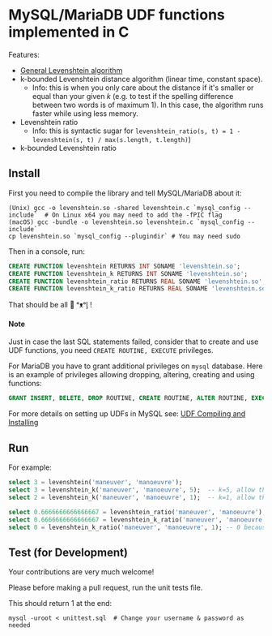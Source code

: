 # MySQL/MariaDB UDF functions implemented in C

Features:

* [General Levenshtein algorithm](https://en.wikipedia.org/wiki/Levenshtein_distance)
* k-bounded Levenshtein distance algorithm (linear time, constant space).
  * Info: this is when you only care about the distance if it's smaller or equal than your given _k_ (e.g. to test if the spelling difference between two words is of maximum 1). In this case, the algorithm runs faster while using less memory.
* Levenshtein ratio
  * Info: this is syntactic sugar for `levenshtein_ratio(s, t) = 1 - levenshtein(s, t) / max(s.length, t.length)`)
* k-bounded Levenshtein ratio

## Install

First you need to compile the library and tell MySQL/MariaDB about it:

```shell
(Unix) gcc -o levenshtein.so -shared levenshtein.c `mysql_config --include`  # On Linux x64 you may need to add the -fPIC flag
(macOS) gcc -bundle -o levenshtein.so levenshtein.c `mysql_config --include`
cp levenshtein.so `mysql_config --plugindir` # You may need sudo
```


Then in a console, run:

```sql
CREATE FUNCTION levenshtein RETURNS INT SONAME 'levenshtein.so';
CREATE FUNCTION levenshtein_k RETURNS INT SONAME 'levenshtein.so';
CREATE FUNCTION levenshtein_ratio RETURNS REAL SONAME 'levenshtein.so';
CREATE FUNCTION levenshtein_k_ratio RETURNS REAL SONAME 'levenshtein.so';
```

That should be all 🐬 ᵒᴥᵒᶅ !

#### Note

Just in case the last SQL statements failed, consider that to create and use UDF functions, you need `CREATE ROUTINE, EXECUTE` privileges.

For MariaDB you have to grant additional privileges on `mysql` database. Here is an example of privileges allowing dropping, altering, creating and using functions:
```sql
GRANT INSERT, DELETE, DROP ROUTINE, CREATE ROUTINE, ALTER ROUTINE, EXECUTE ON mysql.* TO 'user'@'%';
```


For more details on setting up UDFs in MySQL see: [UDF Compiling and Installing](https://dev.mysql.com/doc/refman/5.7/en/udf-compiling.html)


## Run

For example:

```sql
select 3 = levenshtein('maneuver', 'manoeuvre');
select 3 = levenshtein_k('maneuver', 'manoeuvre', 5);  -- k=5, allow the distance to be up to 5, otherwise it's 6 or greater
select 2 = levenshtein_k('maneuver', 'manoeuvre', 1);  -- k=1, allow the distance to be up to 1, otherwise it's 2 or greater

select 0.6666666666666667 = levenshtein_ratio('maneuver', 'manoeuvre'); -- that is, 1 - 3/9
select 0.6666666666666667 = levenshtein_k_ratio('maneuver', 'manoeuvre', 5); -- same
select 0 = levenshtein_k_ratio('maneuver', 'manoeuvre', 1); -- 0 because the distance (3) is greater than the maximum k allowed (1)
```


## Test (for Development)

Your contributions are very much welcome!

Please before making a pull request, run the unit tests file.

This should return 1 at the end:

```shell
mysql -uroot < unittest.sql  # Change your username & password as needed
```
